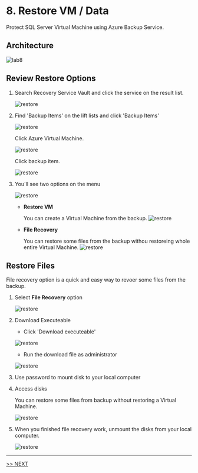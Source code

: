 # 8. Restore VM / Data

Protect SQL Server Virtual Machine using Azure Backup Service.

## Architecture

![lab8](./images/lab8.png)

## Review Restore Options

1. Search Recovery Service Vault and click the service on the result list.

    ![restore](./images/8.1.png)

1. Find 'Backup Items' on the lift lists and click 'Backup Items'

    ![restore](./images/8.2.png)

    Click Azure Virtual Machine.

    ![restore](./images/8.3.png)

    Click backup item.

    ![restore](./images/8.4.png)

1. You'll see two options on the menu

    ![restore](./images/8.5.png)

    * __Restore VM__

        You can create a Virtual Machine from the backup.
        ![restore](./images/8.6.png)

    * __File Recovery__

        You can restore some files from the backup withou restoreing whole entire Virtual Machine.
        ![restore](./images/8.7.png)

## Restore Files

File recovery option is a quick and easy way to revoer some files from the backup.

1. Select __File Recovery__ option

    ![restore](./images/8.5.png)

1. Download Executeable 

    * Click 'Download executeable'

    ![restore](./images/8.7.png)

    * Run the download file as administrator

    ![restore](./images/8.8.png)

1. Use password to mount disk to your local computer

1. Access disks

    You can restore some files from backup without restoring a Virtual Machine.

    ![restore](./images/8.9.png)

1. When you finished file recovery work, unmount the disks from your local computer.

    ![restore](./images/8.10.png)

---

[>> NEXT](https://github.com/xlegend1024/az-secu-wrkshp/tree/master/9.RemoveResources/Readme.md)
